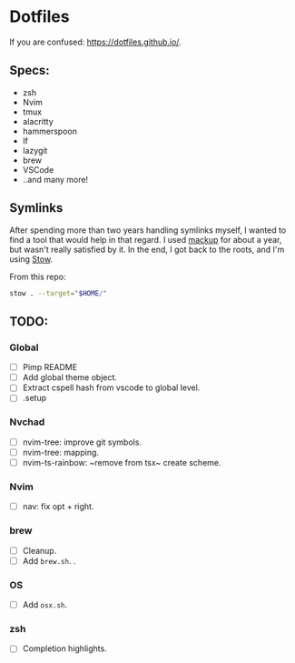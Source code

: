 # Dotfiles

If you are confused: https://dotfiles.github.io/.

## Specs:

- zsh
- Nvim
- tmux
- alacritty
- hammerspoon
- lf
- lazygit
- brew
- VSCode
- ..and many more!

## Symlinks

After spending more than two years handling symlinks myself, I wanted to find a tool that would help in that regard. I used [mackup](https://github.com/lra/mackup) for about a year, but wasn't really satisfied by it.
In the end, I got back to the roots, and I'm using [Stow](https://www.gnu.org/software/stow/).

From this repo:

```sh
stow . --target="$HOME/"
```

## TODO:

### Global

- [ ] Pimp README
- [ ] Add global theme object.
- [ ] Extract cspell hash from vscode to global level.
- [ ] .setup

### Nvchad

- [ ] nvim-tree: improve git symbols.
- [ ] nvim-tree: mapping.
- [ ] nvim-ts-rainbow: ~remove from tsx~ create scheme.

### Nvim

- [ ] nav: fix opt + right.

### brew

- [ ] Cleanup.
- [ ] Add `brew.sh`. <!-- Install brew, then Brewfile. -->.

### OS

- [ ] Add `osx.sh`. <!-- Dock, shortcuts, etc. -->

### zsh

- [ ] Completion highlights.
